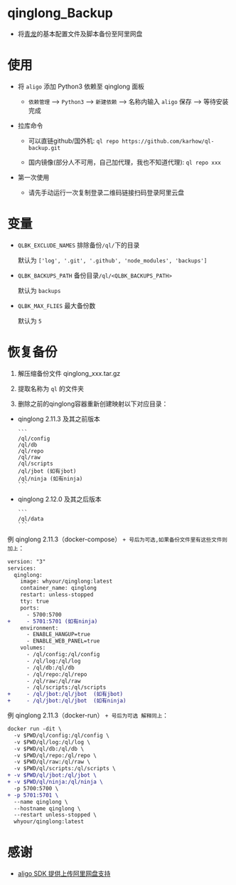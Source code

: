 # qinglong_Backup

- 将[青龙](https://github.com/whyour/qinglong)的基本配置文件及脚本备份至阿里网盘

# 使用

- 将 `aligo` 添加 Python3 依赖至 qinglong 面板

    - `依赖管理` --> `Python3` --> `新建依赖` --> 名称内输入 `aligo` 保存 --> 等待安装完成

- 拉库命令

  - 可以直链github/国外机:   `ql repo https://github.com/karhow/ql-backup.git`

  - 国内镜像(部分人不可用，自己加代理，我也不知道代理):  `ql repo xxx`

- 第一次使用

    - 请先手动运行一次复制登录二维码链接扫码登录阿里云盘

# 变量

- `QLBK_EXCLUDE_NAMES` 排除备份`/ql/`下的目录

  默认为 `['log', '.git', '.github', 'node_modules', 'backups']`

- `QLBK_BACKUPS_PATH` 备份目录`/ql/<QLBK_BACKUPS_PATH>`

  默认为 `backups`

- `QLBK_MAX_FLIES` 最大备份数

  默认为 `5`

# 恢复备份

1. 解压缩备份文件 qinglong_xxx.tar.gz

2. 提取名称为 `ql` 的文件夹

3. 删除之前的qinglong容器重新创建映射以下对应目录：

- qinglong 2.11.3 及其之前版本

      ```
      /ql/config
      /ql/db
      /ql/repo
      /ql/raw
      /ql/scripts
      /ql/jbot (如有jbot)
      /ql/ninja (如有ninja)
      ```
- qinglong 2.12.0 及其之后版本

      ```
      /ql/data
      ```

例 qinglong 2.11.3（docker-compose） `+ 号后为可选,如果备份文件里有这些文件则加上`：

   ```diff
   version: "3"
   services:
     qinglong:
       image: whyour/qinglong:latest
       container_name: qinglong
       restart: unless-stopped
       tty: true
       ports:
         - 5700:5700
   +     - 5701:5701 (如有ninja)
       environment:
         - ENABLE_HANGUP=true
         - ENABLE_WEB_PANEL=true
       volumes:
         - /ql/config:/ql/config
         - /ql/log:/ql/log
         - /ql/db:/ql/db
         - /ql/repo:/ql/repo
         - /ql/raw:/ql/raw
         - /ql/scripts:/ql/scripts
   +     - /ql/jbot:/ql/jbot  (如有jbot)
   +     - /ql/jbot:/ql/jbot  (如有ninja)
   ```

例 qinglong 2.11.3（docker-run） `+ 号后为可选 解释同上`：

   ```diff
   docker run -dit \
     -v $PWD/ql/config:/ql/config \
     -v $PWD/ql/log:/ql/log \
     -v $PWD/ql/db:/ql/db \
     -v $PWD/ql/repo:/ql/repo \
     -v $PWD/ql/raw:/ql/raw \
     -v $PWD/ql/scripts:/ql/scripts \
   + -v $PWD/ql/jbot:/ql/jbot \
   + -v $PWD/ql/ninja:/ql/ninja \
     -p 5700:5700 \
   + -p 5701:5701 \
     --name qinglong \
     --hostname qinglong \
     --restart unless-stopped \
     whyour/qinglong:latest
   ```

# 感谢

- [aligo SDK 提供上传阿里网盘支持](https://github.com/foyoux/aligo)